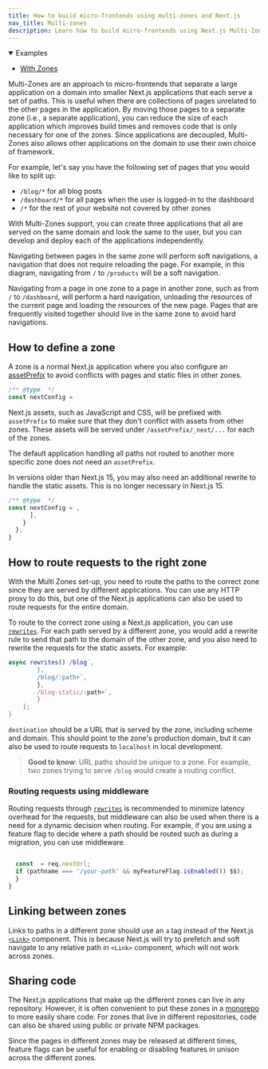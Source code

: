 ```yaml
---
title: How to build micro-frontends using multi-zones and Next.js
nav_title: Multi-zones
description: Learn how to build micro-frontends using Next.js Multi-Zones to deploy multiple Next.js apps under a single domain.
---
```


<details open>
  <summary>Examples</summary>

- [With Zones](https://github.com/vercel/next.js/tree/canary/examples/with-zones)

</details>

Multi-Zones are an approach to micro-frontends that separate a large application on a domain into smaller Next.js applications that each serve a set of paths. This is useful when there are collections of pages unrelated to the other pages in the application. By moving those pages to a separate zone (i.e., a separate application), you can reduce the size of each application which improves build times and removes code that is only necessary for one of the zones. Since applications are decoupled, Multi-Zones also allows other applications on the domain to use their own choice of framework.

For example, let's say you have the following set of pages that you would like to split up:

- `/blog/*` for all blog posts
- `/dashboard/*` for all pages when the user is logged-in to the dashboard
- `/*` for the rest of your website not covered by other zones

With Multi-Zones support, you can create three applications that all are served on the same domain and look the same to the user, but you can develop and deploy each of the applications independently.

Navigating between pages in the same zone will perform soft navigations, a navigation that does not require reloading the page. For example, in this diagram, navigating from `/` to `/products` will be a soft navigation.

Navigating from a page in one zone to a page in another zone, such as from `/` to `/dashboard`, will perform a hard navigation, unloading the resources of the current page and loading the resources of the new page. Pages that are frequently visited together should live in the same zone to avoid hard navigations.

## How to define a zone

A zone is a normal Next.js application where you also configure an [assetPrefix](/docs/app/api-reference/config/next-config-js/assetPrefix) to avoid conflicts with pages and static files in other zones.

```js filename="next.config.js"
/** @type  */
const nextConfig =
```

Next.js assets, such as JavaScript and CSS, will be prefixed with `assetPrefix` to make sure that they don't conflict with assets from other zones. These assets will be served under `/assetPrefix/_next/...` for each of the zones.

The default application handling all paths not routed to another more specific zone does not need an `assetPrefix`.

In versions older than Next.js 15, you may also need an additional rewrite to handle the static assets. This is no longer necessary in Next.js 15.

```js filename="next.config.js"
/** @type  */
const nextConfig = ,
      ],
    }
  },
}
```

## How to route requests to the right zone

With the Multi Zones set-up, you need to route the paths to the correct zone since they are served by different applications. You can use any HTTP proxy to do this, but one of the Next.js applications can also be used to route requests for the entire domain.

To route to the correct zone using a Next.js application, you can use [`rewrites`](/docs/app/api-reference/config/next-config-js/rewrites). For each path served by a different zone, you would add a rewrite rule to send that path to the domain of the other zone, and you also need to rewrite the requests for the static assets. For example:

```js filename="next.config.js"
async rewrites() /blog`,
        },
        /blog/:path+`,
        },
        /blog-static/:path+`,
        }
    ];
}
```

`destination` should be a URL that is served by the zone, including scheme and domain. This should point to the zone's production domain, but it can also be used to route requests to `localhost` in local development.

> **Good to know**: URL paths should be unique to a zone. For example, two zones trying to serve `/blog` would create a routing conflict.

### Routing requests using middleware

Routing requests through [`rewrites`](/docs/app/api-reference/config/next-config-js/rewrites) is recommended to minimize latency overhead for the requests, but middleware can also be used when there is a need for a dynamic decision when routing. For example, if you are using a feature flag to decide where a path should be routed such as during a migration, you can use middleware.

```js filename="middleware.js"

  const  = req.nextUrl;
  if (pathname === '/your-path' && myFeatureFlag.isEnabled()) $$);
  }
}
```

## Linking between zones

Links to paths in a different zone should use an `a` tag instead of the Next.js [`<Link>`](/docs/pages/api-reference/components/link) component. This is because Next.js will try to prefetch and soft navigate to any relative path in `<Link>` component, which will not work across zones.

## Sharing code

The Next.js applications that make up the different zones can live in any repository. However, it is often convenient to put these zones in a [monorepo](https://en.wikipedia.org/wiki/Monorepo) to more easily share code. For zones that live in different repositories, code can also be shared using public or private NPM packages.

Since the pages in different zones may be released at different times, feature flags can be useful for enabling or disabling features in unison across the different zones.
